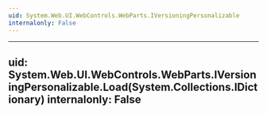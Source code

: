 ```yaml
---
uid: System.Web.UI.WebControls.WebParts.IVersioningPersonalizable
internalonly: False
---
```


---
uid: System.Web.UI.WebControls.WebParts.IVersioningPersonalizable.Load(System.Collections.IDictionary)
internalonly: False
---
